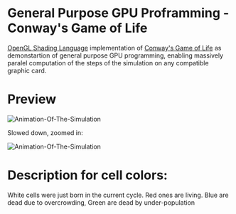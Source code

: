# General Purpose GPU Proframming - Conway's Game of Life
[OpenGL Shading Language](https://en.wikipedia.org/wiki/OpenGL_Shading_Language) implementation of [Conway's Game of Life](https://en.wikipedia.org/wiki/Conway%27s_Game_of_Life) as demonstartion of general purpose GPU programming, enabling massively paralel computation of the steps of the simulation on any compatible graphic card.

# Preview

![Animation-Of-The-Simulation](https://github.com/BujakiAttila/GPGPU-GameOfLife/blob/master/doc/simulation.gif?raw=true)

Slowed down, zoomed in:

![Animation-Of-The-Simulation](https://github.com/BujakiAttila/GPGPU-GameOfLife/blob/master/doc/simulation-slow-motion.gif?raw=true)

#  Description for cell colors:

White cells were just born in the current cycle.
Red ones are living.
Blue are dead due to overcrowding,
Green are dead by under-population
